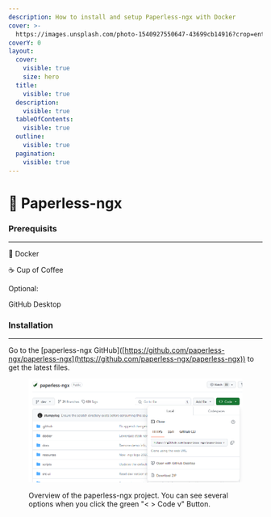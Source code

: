 ```yaml
---
description: How to install and setup Paperless-ngx with Docker
cover: >-
  https://images.unsplash.com/photo-1540927550647-43699cb14916?crop=entropy&cs=srgb&fm=jpg&ixid=M3wxOTcwMjR8MHwxfHNlYXJjaHw1fHxsZWFmfGVufDB8fHx8MTcwNjQ2MzAzMHww&ixlib=rb-4.0.3&q=85
coverY: 0
layout:
  cover:
    visible: true
    size: hero
  title:
    visible: true
  description:
    visible: true
  tableOfContents:
    visible: true
  outline:
    visible: true
  pagination:
    visible: true
---
```


# 🍃 Paperless-ngx

### Prerequisits

***

:whale: Docker

:coffee: Cup of Coffee

Optional:

GitHub Desktop

### Installation

***

Go to the \[paperless-ngx GitHub]\([https://github.com/paperless-ngx/paperless-ngx](https://github.com/paperless-ngx/paperless-ngx)) to get the latest files.

<figure><img src="../../.gitbook/assets/grafik.png" alt=""><figcaption><p>Overview of the paperless-ngx project. You can see several options when you click the green "&#x3C; > Code v" Button.</p></figcaption></figure>

